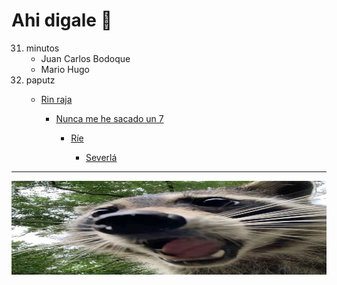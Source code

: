 # Ahi digale 🦝
31. minutos
    - Juan Carlos Bodoque
    - Mario Hugo
32. paputz
    - [Rin raja](https://www.youtube.com/watch?v=COBJFGzOE1w)
      
      - [Nunca me he sacado un 7](https://www.youtube.com/watch?v=_3qHy9WiFDU)
        
        - [Ríe](https://www.youtube.com/watch?v=9ItuO9lsspU)
          
          - [Severlá](https://www.youtube.com/watch?v=R2jK-MuW2U8)
         
---
<img src="https://github.com/MarkiHub/MarkiHub/blob/main/F9Z5_DAWQAAnxQb.jpeg" height="150" style="width: 100%" title="El mejor JavaDev de">

